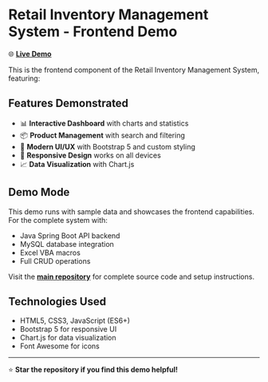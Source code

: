 # Retail Inventory Management System - Frontend Demo

🌐 **[Live Demo](https://haarisseraj2000.github.io/retail-inventory-system/)**

This is the frontend component of the Retail Inventory Management System, featuring:

## Features Demonstrated

- 📊 **Interactive Dashboard** with charts and statistics
- 📦 **Product Management** with search and filtering
- 🎨 **Modern UI/UX** with Bootstrap 5 and custom styling
- 📱 **Responsive Design** works on all devices
- 📈 **Data Visualization** with Chart.js

## Demo Mode

This demo runs with sample data and showcases the frontend capabilities. For the complete system with:
- Java Spring Boot API backend
- MySQL database integration
- Excel VBA macros
- Full CRUD operations

Visit the **[main repository](https://github.com/haarisseraj2000/retail-inventory-system)** for complete source code and setup instructions.

## Technologies Used

- HTML5, CSS3, JavaScript (ES6+)
- Bootstrap 5 for responsive UI
- Chart.js for data visualization
- Font Awesome for icons

---

⭐ **Star the repository if you find this demo helpful!**
